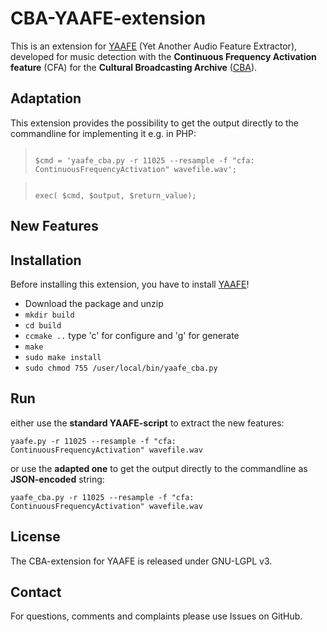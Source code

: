 CBA-YAAFE-extension
===================

This is an extension for [YAAFE](http://yaafe.sourceforge.net) (Yet Another Audio Feature Extractor), developed for music detection with the **Continuous Frequency Activation feature** (CFA) for the **Cultural Broadcasting Archive** ([CBA](http://cba.fro.at)).

## Adaptation

This extension provides the possibility to get the output directly to the commandline for implementing it e.g. in PHP:

> <code>
> $cmd = 'yaafe_cba.py -r 11025 --resample -f "cfa: ContinuousFrequencyActivation" wavefile.wav';
> </code>  

> <code>
> exec( $cmd, $output, $return_value);
> </code>

## New Features


## Installation

Before installing this extension, you have to install [YAAFE](http://yaafe.sourceforge.net)!

* Download the package and unzip
* <code>mkdir build</code>
* <code>cd build</code>
* <code>ccmake ..</code> type 'c' for configure and 'g' for generate
* <code>make</code>
* <code>sudo make install</code>
* <code>sudo chmod 755 /user/local/bin/yaafe_cba.py</code>

## Run

either use the **standard YAAFE-script** to extract the new features:

<code>yaafe.py -r 11025 --resample -f "cfa: ContinuousFrequencyActivation" wavefile.wav</code>

or use the **adapted one** to get the output directly to the commandline as **JSON-encoded** string:

<code>yaafe_cba.py -r 11025 --resample -f "cfa: ContinuousFrequencyActivation" wavefile.wav</code>

## License

The CBA-extension for YAAFE is released under GNU-LGPL v3.

## Contact

For questions, comments and complaints please use Issues on GitHub.
